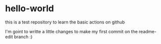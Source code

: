 # hello-world
this is a test repository to learn the basic actions on github

I'm goint to writte a little changes to make my first commit on the readme-edit branch :)
